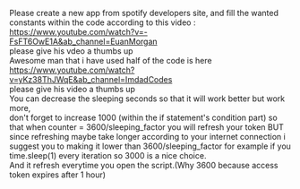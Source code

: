Please create a new app from spotify developers site, and fill the wanted constants within the code according to this video :</br> 
https://www.youtube.com/watch?v=-FsFT6OwE1A&ab_channel=EuanMorgan </br> please give his vdeo a thumbs up </br>
Awesome man that i have used half of the code is here </br> https://www.youtube.com/watch?v=yKz38ThJWqE&ab_channel=ImdadCodes </br> please give his video a thumbs up </br>
You can decrease the sleeping seconds so that it will work better but work more,</br> don't forget to increase 1000 (within the if statement's condition part) so that when counter = 3600/sleeping_factor you will refresh your token BUT since refreshing maybe take longer according to your internet connection i suggest you to making it lower than 3600/sleeping_factor for example if you time.sleep(1) every iteration so 3000 is a nice choice.</br> And it refresh everytime you open the script.(Why 3600 because access token expires after 1 hour)
